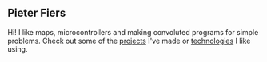 ## Pieter Fiers

Hi! I like maps, microcontrollers and making convoluted programs for simple problems. Check out some of the [projects](@projects) I've made or [technologies](@technologies) I like using.
